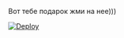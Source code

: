 Вот тебе подарок жми на нее)))

[![Deploy](https://www.herokucdn.com/deploy/button.svg)](https://heroku.com/deploy)
